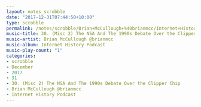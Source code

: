 ```yaml
---
layout: notes_scrobble
date: "2017-12-31T07:44:50+10:00"
type: scrobble
permalink: /notes/scrobble/Brian+McCullough+%40brianmcc/Internet+History+Podcast/3e2c862d0448360d781503fb1a6d5a433852c5f3.html
music-title: 30. (Misc 2) The NSA And The 1990s Debate Over the Clipper Chip
music-artist: Brian McCullough @brianmcc
music-album: Internet History Podcast
music-play-count: "1"
categories:
- scrobble
- December
- 2017
- 31
- 30. (Misc 2) The NSA And The 1990s Debate Over the Clipper Chip
- Brian McCullough @brianmcc
- Internet History Podcast
---
```

